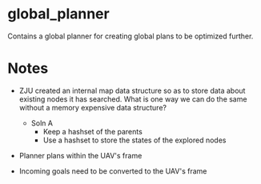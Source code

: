 # global_planner
Contains a global planner for creating global plans to be optimized further.

# Notes
- ZJU created an internal map data structure so as to store data about existing nodes it has searched. What is one way we can do the same without a memory expensive data structure?
  - Soln A
    - Keep a hashset of the parents 
    - Use a hashset to store the states of the explored nodes

- Planner plans within the UAV's frame
- Incoming goals need to be converted to the UAV's frame
